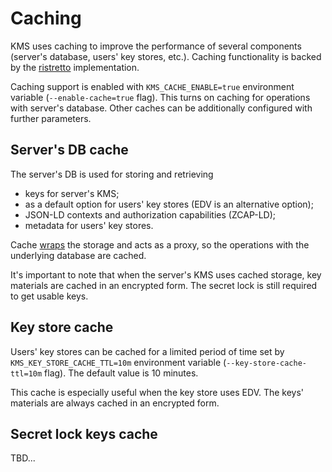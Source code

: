 # Caching

KMS uses caching to improve the performance of several components (server's database, users' key stores, etc.). Caching
functionality is backed by the [ristretto][ristretto] implementation.

Caching support is enabled with `KMS_CACHE_ENABLE=true` environment variable (`--enable-cache=true` flag). This turns on
caching for operations with server's database. Other caches can be additionally configured with further parameters.   

## Server's DB cache

The server's DB is used for storing and retrieving

* keys for server's KMS;
* as a default option for users' key stores (EDV is an alternative option);
* JSON-LD contexts and authorization capabilities (ZCAP-LD);
* metadata for users' key stores.

Cache [wraps][wrap-provider] the storage and acts as a proxy, so the operations with the underlying database are cached.

It's important to note that when the server's KMS uses cached storage, key materials are cached in an encrypted form.
The secret lock is still required to get usable keys.

## Key store cache

Users' key stores can be cached for a limited period of time set by `KMS_KEY_STORE_CACHE_TTL=10m` environment variable
(`--key-store-cache-ttl=10m` flag). The default value is 10 minutes.

This cache is especially useful when the key store uses EDV. The keys' materials are always cached in an encrypted form.

## Secret lock keys cache

TBD...


[ristretto]: https://github.com/dgraph-io/ristretto
[wrap-provider]: https://github.com/trustbloc/kms/blob/main/pkg/storage/cache/wrap_provider.go

